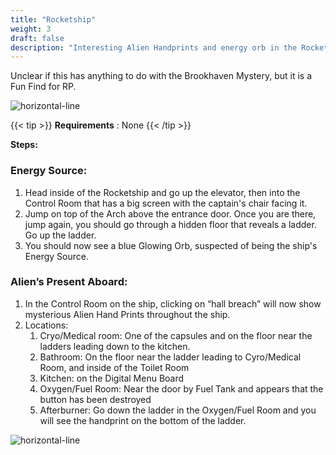 ```yaml
---
title: "Rocketship"
weight: 3
draft: false
description: "Interesting Alien Handprints and energy orb in the Rocket RP house at Brookhaven RP"
---
```


Unclear if this has anything to do with the Brookhaven Mystery, but it is a Fun Find for RP.

![horizontal-line](/images/green-line.png)

{{< tip >}}
**Requirements** : None
{{< /tip >}}

**Steps:**

### Energy Source:

1. Head inside of the Rocketship and go up the elevator, then into the Control Room that has a big screen with the captain's chair facing it.
1. Jump on top of the Arch above the entrance door. Once you are there, jump again, you should go through a hidden floor that reveals a ladder. Go up the ladder.
1. You should now see a blue Glowing Orb, suspected of being the ship's Energy Source.

### Alien’s Present Aboard:

1. In the Control Room on the ship, clicking on “hall breach” will now show mysterious Alien Hand Prints throughout the ship.
1. Locations: 
    1. Cryo/Medical room: One of the capsules and on the floor near the ladders leading down to the kitchen.
    1. Bathroom: On the floor near the ladder leading to Cyro/Medical Room, and inside of the Toilet Room
    1. Kitchen: on the Digital Menu Board
    1. Oxygen/Fuel Room: Near the door by Fuel Tank and appears that the button has been destroyed
    1. Afterburner: Go down the ladder in the Oxygen/Fuel Room and you will see the handprint on the bottom of the ladder.

![horizontal-line](/images/green-line.png)
